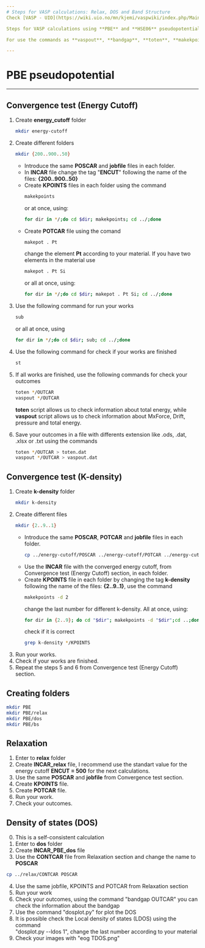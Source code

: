 ```yaml
--- 
# Steps for VASP calculations: Relax, DOS and Band Structure
Check [VASP - UIO](https://wiki.uio.no/mn/kjemi/vaspwiki/index.php/Main_Page).

Steps for VASP calculations using **PBE** and **HSE06** pseudopotentials.

For use the commands as **vaspout**, **bandgap**, **toten**, **makekpoints**, **makepot**, **dosplot.py** and **bandplot.py** is necessary use scripts, check **/.../vasp/template/bin**.

---
```

# PBE pseudopotential
---

## Convergence test (Energy Cutoff)
1. Create **energy_cutoff** folder
   ```bash
   mkdir energy-cutoff
   ```
2. Create different folders 
   ```bash
   mkdir {200..900..50}
   ```
   
   - Introduce the same **POSCAR** and **jobfile** files in each folder.
   - In **INCAR** file change the tag "**ENCUT**" following the name of the files: **{200..900..50}**
   - Create **KPOINTS** files in each folder using the command
     ```bash
     makekpoints
     ```
     or at once, using:
     ```bash
     for dir in */;do cd $dir; makekpoints; cd ../;done
     ```
   - Create **POTCAR** file using the comand 
     ```bash
     makepot . Pt
     ```
     change the element **Pt** according to your material. If you have two elements in the material use
     ```bash
     makepot . Pt Si
     ```
     or all at once, using:
     ```bash
     for dir in */;do cd $dir; makepot . Pt Si; cd ../;done
     ```     
3. Use the following command for run your works
   ```bash
   sub
   ```
   or all at once, using
   ```bash
   for dir in */;do cd $dir; sub; cd ../;done 
   ```   
4. Use the following command for check if your works are finished
   ```bash
   st
   ```   
5. If all works are finished, use the following commands for check your outcomes 
   ```bash
   toten */OUTCAR
   vaspout */OUTCAR
   ```
   **toten** script allows us to check information about total energy, while **vaspout** script allows us to check information about MxForce, Drift, pressure and total energy.
6. Save your outcomes in a file with differents extension like .ods, .dat, .xlsx or .txt using the
   commands
   ```bash
   toten */OUTCAR > toten.dat
   vaspout */OUTCAR > vaspout.dat
   ```   

## Convergence test (K-density)
1. Create **k-density** folder
   ```bash
   mkdir k-density
   ```
2. Create different files  
   ```bash
   mkdir {2..9..1}
   ```
   - Introduce the same **POSCAR**, **POTCAR** and **jobfile** files in each folder.
     ```bash
     cp ../energy-cutoff/POSCAR ../energy-cutoff/POTCAR ../energy-cutoff/jobfile
     ```
   - Use the **INCAR** file with the converged energy cutoff, from Convergence test (Energy Cutoff) section, in each folder.
   - Create **KPOINTS** file in each folder by changing the tag **k-density** following the name of the files: **{2..9..1}**, use the command
     ```bash
     makekpoints -d 2
     ```
     change the last number for different k-density. All at once, using:
     ```bash
     for dir in {2..9}; do cd "$dir"; makekpoints -d "$dir";cd ..;done
     ```
     check if it is correct
     ```bash
     grep k-density */KPOINTS
     ```
3. Run your works.
4. Check if your works are finished.
5. Repeat the steps 5 and 6 from Convergence test (Energy Cutoff) section.

## Creating folders
   ```bash
   mkdir PBE
   mkdir PBE/relax
   mkdir PBE/dos
   mkdir PBE/bs
   ```
## Relaxation
1. Enter to **relax** folder
2. Create **INCAR_relax** file, I recommend use the standart value for the energy cutoff **ENCUT  = 500** for the next calculations.
3. Use the same **POSCAR** and **jobfile** from Convergence test section.
4. Create **KPOINTS** file.   
5. Create **POTCAR** file.
6. Run your work.
7. Check your outcomes.

## Density of states (DOS)
0. This is a self-consistent calculation
1. Enter to **dos** folder
2. Create **INCAR_PBE_dos** file
3. Use the **CONTCAR** file from Relaxation section and change the name to **POSCAR**
```bash
cp ../relax/CONTCAR POSCAR
```
4. Use the same jobfile, KPOINTS and POTCAR from Relaxation section
5. Run your work
6. Check your outcomes, using the command "bandgap OUTCAR" you can check the information about 
   the bandgap
7. Use the command "dosplot.py" for plot the DOS
8. It is possible check the Local density of states (LDOS) using the command   
   "dosplot.py --ldos 1", change the last number according to your material
9. Check your images with "eog TDOS.png"
